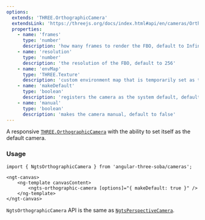 ```yaml
---
options:
  extends: 'THREE.OrthographicCamera'
  extendsLink: 'https://threejs.org/docs/index.html#api/en/cameras/OrthographicCamera'
  properties:
    - name: 'frames'
      type: 'number'
      description: 'how many frames to render the FBO, default to Infinity'
    - name: 'resolution'
      type: 'number'
      description: 'the resolution of the FBO, default to 256'
    - name: 'envMap'
      type: 'THREE.Texture'
      description: 'custom environment map that is temporarily set as the scene background'
    - name: 'makeDefault'
      type: 'boolean'
      description: 'registers the camera as the system default, default to false'
    - name: 'manual'
      type: 'boolean'
      description: 'makes the camera manual, default to false'
---
```


A responsive [`THREE.OrthographicCamera`](https://threejs.org/docs/#api/en/cameras/OrthographicCamera) with the ability to set itself as the default camera.

### Usage

```angular-ts
import { NgtsOrthographicCamera } from 'angular-three-soba/cameras';
```

```angular-html
<ngt-canvas>
    <ng-template canvasContent>
        <ngts-orthographic-camera [options]="{ makeDefault: true }" />
    </ng-template>
</ngt-canvas>
```

`NgtsOrthographicCamera` API is the same as [`NgtsPerspectiveCamera`](../perspective-camera).
